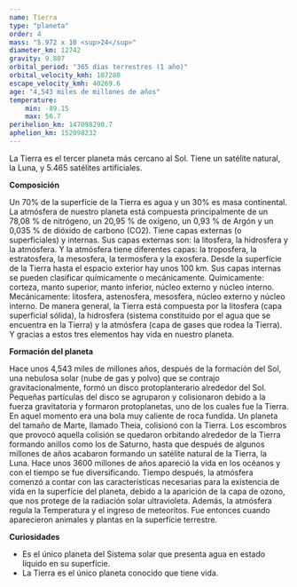 ```yaml
---
name: Tierra
type: "planeta"
order: 4
mass: "5.972 x 10 <sup>24</sup>"
diameter_km: 12742
gravity: 9.807
orbital_period: "365 días terrestres (1 año)"
orbital_velocity_kmh: 107280
escape_velocity_kmh: 40269.6
age: "4,543 miles de millones de años"
temperature:
    min: -89.15
    max: 56.7
perihelion_km: 147098290.7
aphelion_km: 152098232
---
```


La Tierra es el tercer planeta más cercano al Sol. Tiene un satélite natural, la Luna, y 5.465 satélites artificiales.

**Composición**

Un 70% de la superfície de la Tierra es agua y un 30% es masa continental. La atmósfera de nuestro planeta está compuesta principalmente de un 78,08 % de nitrógeno, un 20,95 % de oxígeno, un 0,93 % de Argón y un 0,035 % de dióxido de carbono (CO2).
Tiene capas externas (o superficiales) y internas. Sus capas externas son: la litosfera, la hidrosfera y la atmósfera. Y la atmósfera tiene diferentes capas: la troposfera, la estratosfera, la mesosfera, la termosfera y la exosfera. Desde la superfície de la Tierra hasta el espacio exterior hay unos 100 km. Sus capas internas se pueden clasificar químicamente o mecánicamente. Químicamente: corteza, manto superior, manto inferior, núcleo externo y núcleo interno. Mecánicamente: litosfera, astenosfera, mesosfera, núcleo externo y núcleo interno.
De manera general, la Tierra está compuesta por la litosfera (capa superficial sólida), la hidrosfera (sistema constituido por el agua que se encuentra en la Tierra) y la atmósfera (capa de gases que rodea la Tierra). Y gracias a estos tres elementos hay vida en nuestro planeta.


**Formación del planeta**

Hace unos 4,543 miles de millones años, después de la formación del Sol, una nebulosa solar (nube de gas y polvo) que se contrajo gravitacionalmente, formó un disco protoplanterario alrededor del Sol. Pequeñas partículas del disco se agruparon y colisionaron debido a la fuerza gravitatoria y formaron protoplanetas, uno de los cuales fue la Tierra. En aquel momento era una bola muy caliente de roca fundida.
Un planeta del tamaño de Marte, llamado Theia, colisionó con la Tierra. Los escombros que provocó aquella colisión se quedaron orbitando alrededor de la Tierra formando anillos como los de Saturno, hasta que después de algunos millones de años acabaron formando un satélite natural de la Tierra, la Luna.
Hace unos 3600 millones de años apareció la vida en los océanos y con el tiempo se fue diversificando. Tiempo después, la atmósfera comenzó a contar con las características necesarias para la existencia de vida en la superfície del planeta, debido a la aparición de la capa de ozono, que nos protege de la radiación solar ultravioleta. Además, la atmósfera regula la Temperatura y el ingreso de meteoritos. Fue entonces cuando aparecieron animales y plantas en la superfície terrestre.


**Curiosidades**
- Es el único planeta del Sistema solar que presenta agua en estado líquido en su superfície.
- La Tierra es el único planeta conocido que tiene vida.